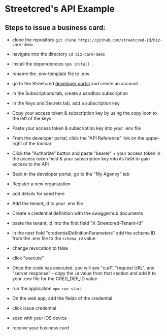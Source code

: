 # Streetcred's API Example

## Steps to issue a business card: 
 - clone the repository
 `git clone https://github.com/streetcred-id/biz-card-demo`
 
 - navigate into the directory
 `cd biz-card-demo`
 
 - install the dependencies
 `npm install .`

 - rename the .env-template file to .env

 - go to the Streetcred [developer portal](https://developer.streetcred.id) and create an account

 - In the Subscriptions tab, create a sandbox subscription

 - In the Keys and Secrets tab, add a subscription key
 
 - Copy your access token & subscription key by using the copy icon to the left of the keys
 
 - Paste your access token & subscription key into your .env file

- From the developer portal, click the "API Reference" link on the upper-right of the toolbar

- Click the "Authorize" button and paste "bearer" + your access token in the access token field & your subscription key into its field to gain access to the API

- Back in the developer portal, go to the "My Agency" tab 

- Register a new organization
 - add details for seed here

- Add the tenant_id to your .env file

- Create a credential definition with the swaggerhub documents
 - paste the tenant_id into the first field "X-Streetcred-Tenant-Id" 
 - in the next field "credentialDefinitionParameters" add the schema ID from the .env file to the `schema_id` value
 - change revocation to false
 - click "execute"
 
- Once the code has executed, you will see "curl", "request URL", and "server response" - copy the `id` value from that section and add it to your .env file for the CRED_DEF_ID value

- run the application
`npm run start`

- On the web app, add the fields of the credential

- click issue credential

- scan with your iOS device

- receive your business card


 
